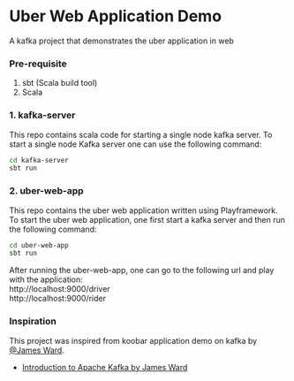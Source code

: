 # Uber Web Application Demo
A kafka project that demonstrates the uber application in web

### Pre-requisite
1. sbt (Scala build tool)
2. Scala

### 1. kafka-server
This repo contains scala code for starting a single node kafka server.
To start a single node Kafka server one can use the following command:
```bash
cd kafka-server
sbt run
```

### 2. uber-web-app
This repo contains the uber web application written using Playframework.
To start the uber web application, one first start a kafka server and then run the following command:
```bash
cd uber-web-app
sbt run
```
After running the uber-web-app, one can go to the following url and play with the application: <br />
http://localhost:9000/driver <br />
http://localhost:9000/rider


### Inspiration
This project was inspired from koobar application demo on kafka by [@James Ward](https://github.com/jamesward). <br />
* [Introduction to Apache Kafka by James Ward](https://www.youtube.com/watch?v=UEg40Te8pnE&t=891s)
